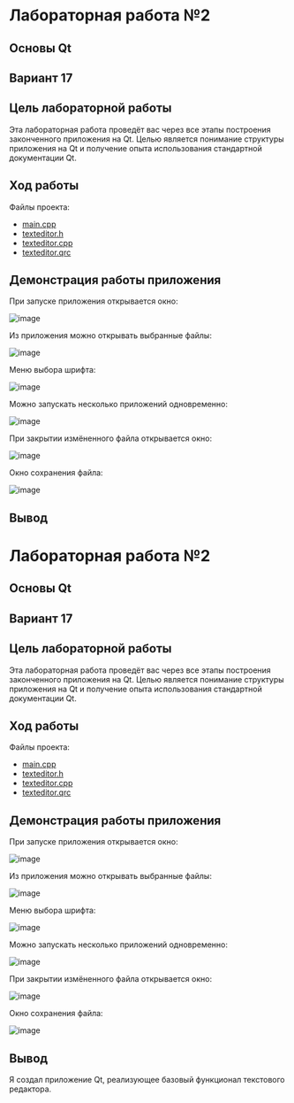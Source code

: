 # Лабораторная работа №2

## Основы Qt

## Вариант 17

## Цель лабораторной работы

Эта лабораторная работа проведёт вас через все этапы построения законченного приложения на Qt. Целью является понимание структуры приложения на Qt и получение опыта использования стандартной документации Qt.

## Ход работы

Файлы проекта:

-  [main.cpp](./src/main.cpp)
-  [texteditor.h](./src/texteditor.h)
-  [texteditor.cpp](./src/texteditor.cpp)
-  [texteditor.qrc](./src/texteditor.qrc)

## Демонстрация работы приложения

При запуске приложения открывается окно:

![image](./images/img1.jpg)

Из приложения можно открывать выбранные файлы:

![image](./images/img2.jpg)

Меню выбора шрифта:

![image](./images/img3.jpg)

Можно запускать несколько приложений одновременно:

![image](./images/img4.jpg)

При закрытии измёненного файла открывается окно:

![image](./images/img5.jpg)

Окно сохранения файла:

![image](./images/img6.jpg)

## Вывод
# Лабораторная работа №2

## Основы Qt

## Вариант 17

## Цель лабораторной работы

Эта лабораторная работа проведёт вас через все этапы построения законченного
приложения на Qt. Целью является понимание структуры приложения на Qt и
получение опыта использования стандартной документации Qt.

## Ход работы

Файлы проекта:

- [main.cpp](./src/main.cpp)
- [texteditor.h](./src/texteditor.h)
- [texteditor.cpp](./src/texteditor.cpp)
- [texteditor.qrc](./src/texteditor.qrc)

## Демонстрация работы приложения

При запуске приложения открывается окно:

![image](./images/img1.jpg)

Из приложения можно открывать выбранные файлы:

![image](./images/img2.jpg)

Меню выбора шрифта:

![image](./images/img3.jpg)

Можно запускать несколько приложений одновременно:

![image](./images/img4.jpg)

При закрытии измёненного файла открывается окно:

![image](./images/img5.jpg)

Окно сохранения файла:

![image](./images/img6.jpg)

## Вывод

Я создал приложение Qt, реализующее базовый функционал текстового редактора.

